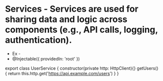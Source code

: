 # Services - Services are used for sharing data and logic across components (e.g., API calls, logging, authentication).

- Ex -
- @Injectable({
  providedIn: 'root'
  })

export class UserService {
constructor(private http: HttpClient){}
getUsers(){
return this.http.get('https://api.example.com/users')
}
}
